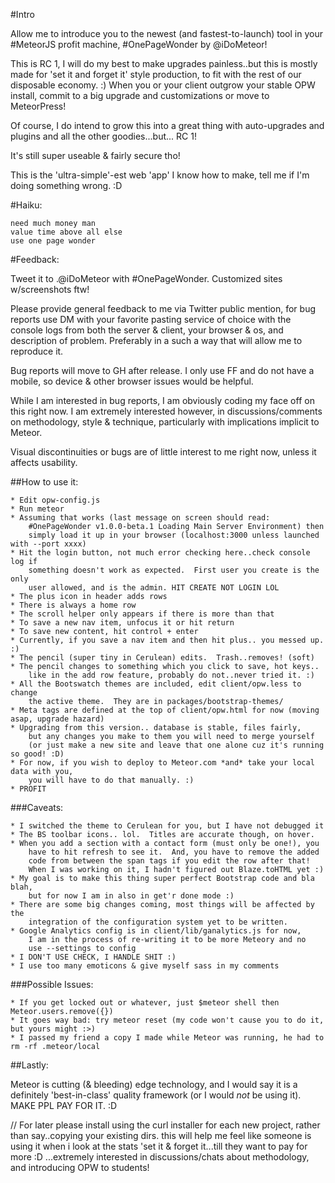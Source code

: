 #Intro

Allow me to introduce you to the newest (and fastest-to-launch) tool in 
your #MeteorJS profit machine, #OnePageWonder by @iDoMeteor!

This is RC 1, I will do my best to make upgrades painless..but this is mostly 
made for 'set it and forget it' style production, to fit with the rest of our 
disposable economy. :)  When you or your client outgrow your stable OPW install, 
commit to a big upgrade and customizations or move to MeteorPress!  

Of course, I do intend to grow this into a great thing with auto-upgrades and 
plugins and all the other goodies...but... RC 1!

It's still super useable & fairly secure tho!

This is the 'ultra-simple'-est web 'app' I know how to make,
tell me if I'm doing something wrong. :D

#Haiku:

    need much money man
    value time above all else
    use one page wonder

#Feedback:

Tweet it to .@iDoMeteor with #OnePageWonder. Customized sites w/screenshots ftw!

Please provide general feedback to me via Twitter public mention, for bug reports
use DM with your favorite pasting service of choice with the console logs from both
the server & client, your browser & os, and description of problem.  Preferably in
a such a way that will allow me to reproduce it.

Bug reports will move to GH after release. I only use FF and do not have a mobile,
so device & other browser issues would be helpful.

While I am interested in bug reports, I am obviously coding my face off on this right
now.  I am extremely interested however, in discussions/comments on methodology, style
& technique, particularly with implications implicit to Meteor.

Visual discontinuities or bugs are of little interest to me right now, unless it affects
usability.

##How to use it:

    * Edit opw-config.js
    * Run meteor
    * Assuming that works (last message on screen should read: 
        #OnePageWonder v1.0.0-beta.1 Loading Main Server Environment) then
        simply load it up in your browser (localhost:3000 unless launched with --port xxxx)
    * Hit the login button, not much error checking here..check console log if
        something doesn't work as expected.  First user you create is the only
        user allowed, and is the admin. HIT CREATE NOT LOGIN LOL
    * The plus icon in header adds rows
    * There is always a home row
    * The scroll helper only appears if there is more than that
    * To save a new nav item, unfocus it or hit return
    * To save new content, hit control + enter
    * Currently, if you save a nav item and then hit plus.. you messed up. :)
    * The pencil (super tiny in Cerulean) edits.  Trash..removes! (soft)
    * The pencil changes to something which you click to save, hot keys..
        like in the add row feature, probably do not..never tried it. :)
    * All the Bootswatch themes are included, edit client/opw.less to change
        the active theme.  They are in packages/bootstrap-themes/
    * Meta tags are defined at the top of client/opw.html for now (moving asap, upgrade hazard)
    * Upgrading from this version.. database is stable, files fairly,
        but any changes you make to them you will need to merge yourself
        (or just make a new site and leave that one alone cuz it's running so good! :D)
    * For now, if you wish to deploy to Meteor.com *and* take your local data with you,
        you will have to do that manually. :)
    * PROFIT
    
###Caveats:

    * I switched the theme to Cerulean for you, but I have not debugged it
    * The BS toolbar icons.. lol.  Titles are accurate though, on hover.
    * When you add a section with a contact form (must only be one!), you
        have to hit refresh to see it.  And, you have to remove the added
        code from between the span tags if you edit the row after that!
        When I was working on it, I hadn't figured out Blaze.toHTML yet :)
    * My goal is to make this thing super perfect Bootstrap code and bla blah,
        but for now I am in also in get'r done mode :)
    * There are some big changes coming, most things will be affected by the
        integration of the configuration system yet to be written.
    * Google Analytics config is in client/lib/ganalytics.js for now,
        I am in the process of re-writing it to be more Meteory and no
        use --settings to config
    * I DON'T USE CHECK, I HANDLE SHIT :)
    * I use too many emoticons & give myself sass in my comments

###Possible Issues:

    * If you get locked out or whatever, just $meteor shell then Meteor.users.remove({})
    * It goes way bad: try meteor reset (my code won't cause you to do it, but yours might :>)
    * I passed my friend a copy I made while Meteor was running, he had to rm -rf .meteor/local

##Lastly:

Meteor is cutting (& bleeding) edge technology, and I would say it is a definitely
'best-in-class' quality framework (or I would *not* be using it). MAKE PPL PAY FOR IT. :D

// For later
please install using the curl installer for each new project,
rather than say..copying your existing dirs.  this will
help me feel like someone is using it when i look
at the stats 
'set it & forget it...till they want to pay for more :D
...extremely interested in discussions/chats about methodology, and introducing OPW to students!
